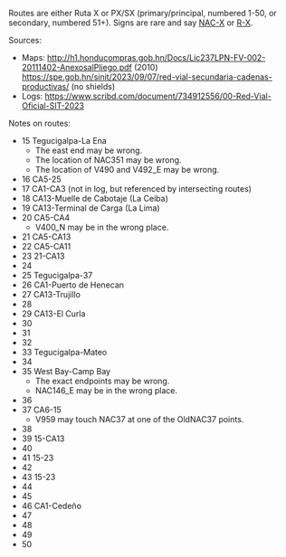 Routes are either Ruta X or PX/SX (primary/principal, numbered 1-50, or secondary, numbered 51+). Signs are rare and say [NAC-X](https://www.mapillary.com/app/?lat=14.063665&lng=-87.17232999999999&z=17.47230675627&pKey=1149106378846528&focus=photo&x=0.8234422557684501&y=0.22742959701936527&zoom=2.292263470406519) or [R-X](https://www.mapillary.com/app/?lat=14.101208&lng=-87.240902&z=19.9&pKey=1972092526278174&focus=photo&x=0.8749450748032384&y=0.5304357793022314&zoom=2.292263470406519).

Sources:
* Maps: http://h1.honducompras.gob.hn/Docs/Lic237LPN-FV-002-20111402-AnexosalPliego.pdf (2010) https://spe.gob.hn/sinit/2023/09/07/red-vial-secundaria-cadenas-productivas/ (no shields)
* Logs: https://www.scribd.com/document/734912556/00-Red-Vial-Oficial-SIT-2023

Notes on routes:
* 15 Tegucigalpa-La Ena
  * The east end may be wrong.
  * The location of NAC351 may be wrong.
  * The location of V490 and V492_E may be wrong.
* 16 CA5-25
* 17 CA1-CA3 (not in log, but referenced by intersecting routes)
* 18 CA13-Muelle de Cabotaje (La Ceiba)
* 19 CA13-Terminal de Carga (La Lima)
* 20 CA5-CA4
  * V400_N may be in the wrong place.
* 21 CA5-CA13
* 22 CA5-CA11
* 23 21-CA13
* 24 
* 25 Tegucigalpa-37
* 26 CA1-Puerto de Henecan
* 27 CA13-Trujillo
* 28 
* 29 CA13-El Curla
* 30 
* 31 
* 32 
* 33 Tegucigalpa-Mateo
* 34
* 35 West Bay-Camp Bay
  * The exact endpoints may be wrong.
  * NAC146_E may be in the wrong place.
* 36
* 37 CA6-15
  * V959 may touch NAC37 at one of the OldNAC37 points.
* 38
* 39 15-CA13
* 40
* 41 15-23
* 42
* 43 15-23
* 44
* 45
* 46 CA1-Cedeño
* 47
* 48
* 49
* 50
